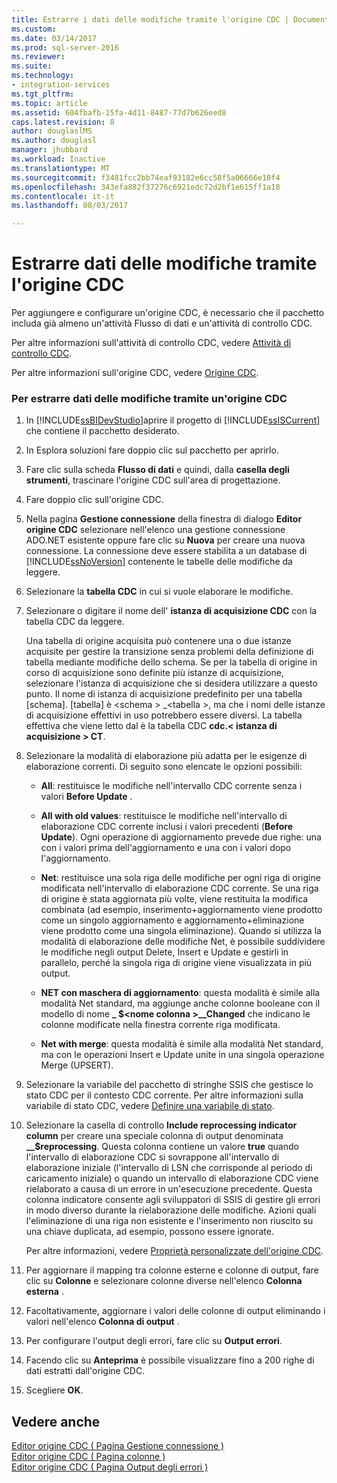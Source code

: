 ```yaml
---
title: Estrarre i dati delle modifiche tramite l'origine CDC | Documenti Microsoft
ms.custom: 
ms.date: 03/14/2017
ms.prod: sql-server-2016
ms.reviewer: 
ms.suite: 
ms.technology:
- integration-services
ms.tgt_pltfrm: 
ms.topic: article
ms.assetid: 604fbafb-15fa-4d11-8487-77d7b626eed8
caps.latest.revision: 8
author: douglaslMS
ms.author: douglasl
manager: jhubbard
ms.workload: Inactive
ms.translationtype: MT
ms.sourcegitcommit: f3481fcc2bb74eaf93182e6cc58f5a06666e10f4
ms.openlocfilehash: 343efa882f37276c6921edc72d2bf1e615ff1a18
ms.contentlocale: it-it
ms.lasthandoff: 08/03/2017

---
```

# <a name="extract-change-data-using-the-cdc-source"></a>Estrarre dati delle modifiche tramite l'origine CDC
  Per aggiungere e configurare un'origine CDC, è necessario che il pacchetto includa già almeno un'attività Flusso di dati e un'attività di controllo CDC.  
  
 Per altre informazioni sull'attività di controllo CDC, vedere [Attività di controllo CDC](../../integration-services/control-flow/cdc-control-task.md).  
  
 Per altre informazioni sull'origine CDC, vedere [Origine CDC](../../integration-services/data-flow/cdc-source.md).  
  
### <a name="to-extract-change-data-using-a-cdc-source"></a>Per estrarre dati delle modifiche tramite un'origine CDC  
  
1.  In [!INCLUDE[ssBIDevStudio](../../includes/ssbidevstudio-md.md)]aprire il progetto di [!INCLUDE[ssISCurrent](../../includes/ssiscurrent-md.md)] che contiene il pacchetto desiderato.  
  
2.  In Esplora soluzioni fare doppio clic sul pacchetto per aprirlo.  
  
3.  Fare clic sulla scheda **Flusso di dati** e quindi, dalla **casella degli strumenti**, trascinare l'origine CDC sull'area di progettazione.  
  
4.  Fare doppio clic sull'origine CDC.  
  
5.  Nella pagina **Gestione connessione** della finestra di dialogo **Editor origine CDC** selezionare nell'elenco una gestione connessione ADO.NET esistente oppure fare clic su **Nuova** per creare una nuova connessione. La connessione deve essere stabilita a un database di [!INCLUDE[ssNoVersion](../../includes/ssnoversion-md.md)] contenente le tabelle delle modifiche da leggere.  
  
6.  Selezionare la **tabella CDC** in cui si vuole elaborare le modifiche.  
  
7.  Selezionare o digitare il nome dell' **istanza di acquisizione CDC** con la tabella CDC da leggere.  
  
     Una tabella di origine acquisita può contenere una o due istanze acquisite per gestire la transizione senza problemi della definizione di tabella mediante modifiche dello schema. Se per la tabella di origine in corso di acquisizione sono definite più istanze di acquisizione, selezionare l'istanza di acquisizione che si desidera utilizzare a questo punto. Il nome di istanza di acquisizione predefinito per una tabella [schema]. [tabella] è \<schema > _\<tabella >, ma che i nomi delle istanze di acquisizione effettivi in uso potrebbero essere diversi. La tabella effettiva che viene letto dal è la tabella CDC **cdc.\< istanza di acquisizione > CT**.  
  
8.  Selezionare la modalità di elaborazione più adatta per le esigenze di elaborazione correnti. Di seguito sono elencate le opzioni possibili:  
  
    -   **All**: restituisce le modifiche nell'intervallo CDC corrente senza i valori **Before Update** .  
  
    -   **All with old values**: restituisce le modifiche nell'intervallo di elaborazione CDC corrente inclusi i valori precedenti (**Before Update**). Ogni operazione di aggiornamento prevede due righe: una con i valori prima dell'aggiornamento e una con i valori dopo l'aggiornamento.  
  
    -   **Net**: restituisce una sola riga delle modifiche per ogni riga di origine modificata nell'intervallo di elaborazione CDC corrente. Se una riga di origine è stata aggiornata più volte, viene restituita la modifica combinata (ad esempio, inserimento+aggiornamento viene prodotto come un singolo aggiornamento e aggiornamento+eliminazione viene prodotto come una singola eliminazione). Quando si utilizza la modalità di elaborazione delle modifiche Net, è possibile suddividere le modifiche negli output Delete, Insert e Update e gestirli in parallelo, perché la singola riga di origine viene visualizzata in più output.  
  
    -   **NET con maschera di aggiornamento**: questa modalità è simile alla modalità Net standard, ma aggiunge anche colonne booleane con il modello di nome **_ $\<nome colonna >\__Changed** che indicano le colonne modificate nella finestra corrente riga modificata.  
  
    -   **Net with merge**: questa modalità è simile alla modalità Net standard, ma con le operazioni Insert e Update unite in una singola operazione Merge (UPSERT).  
  
9. Selezionare la variabile del pacchetto di stringhe SSIS che gestisce lo stato CDC per il contesto CDC corrente. Per altre informazioni sulla variabile di stato CDC, vedere [Definire una variabile di stato](../../integration-services/data-flow/define-a-state-variable.md).  
  
10. Selezionare la casella di controllo **Include reprocessing indicator column** per creare una speciale colonna di output denominata **__$reprocessing**. Questa colonna contiene un valore **true** quando l'intervallo di elaborazione CDC si sovrappone all'intervallo di elaborazione iniziale (l'intervallo di LSN che corrisponde al periodo di caricamento iniziale) o quando un intervallo di elaborazione CDC viene rielaborato a causa di un errore in un'esecuzione precedente. Questa colonna indicatore consente agli sviluppatori di SSIS di gestire gli errori in modo diverso durante la rielaborazione delle modifiche. Azioni quali l'eliminazione di una riga non esistente e l'inserimento non riuscito su una chiave duplicata, ad esempio, possono essere ignorate.  
  
     Per altre informazioni, vedere [Proprietà personalizzate dell'origine CDC](../../integration-services/data-flow/cdc-source-custom-properties.md).  
  
11. Per aggiornare il mapping tra colonne esterne e colonne di output, fare clic su **Colonne** e selezionare colonne diverse nell'elenco **Colonna esterna** .  
  
12. Facoltativamente, aggiornare i valori delle colonne di output eliminando i valori nell'elenco **Colonna di output** .  
  
13. Per configurare l'output degli errori, fare clic su **Output errori**.  
  
14. Facendo clic su **Anteprima** è possibile visualizzare fino a 200 righe di dati estratti dall'origine CDC.  
  
15. Scegliere **OK**.  
  
## <a name="see-also"></a>Vedere anche  
 [Editor origine CDC &#40; Pagina Gestione connessione &#41;](../../integration-services/data-flow/cdc-source-editor-connection-manager-page.md)   
 [Editor origine CDC &#40; Pagina colonne &#41;](../../integration-services/data-flow/cdc-source-editor-columns-page.md)   
 [Editor origine CDC &#40; Pagina Output degli errori &#41;](../../integration-services/data-flow/cdc-source-editor-error-output-page.md)  
  
  

